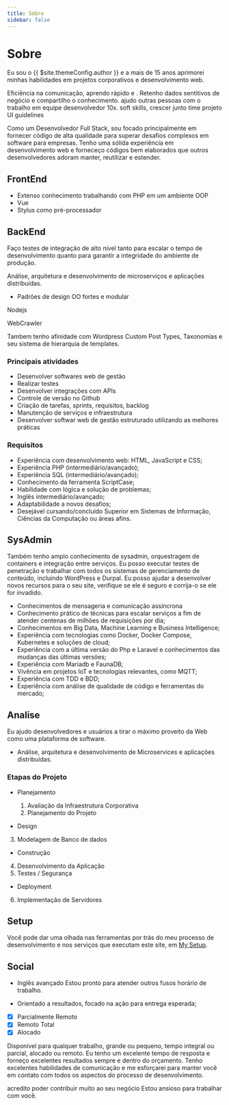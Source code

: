 ```yaml
---
title: Sobre
sidebar: false
---
```

# Sobre

Eu sou o {{ $site.themeConfig.author }} e a mais de 15 anos aprimorei minhas habilidades em projetos corporativos e desenvolvimento web.

Eficiência na comunicação, aprendo rápido e .
Retenho dados sentitivos de negócio e compartilho o conhecimento.
ajudo outras pessoas com o trabalho em equipe
desenvolvedor 10x.
soft skills, crescer junto time projeto
UI guidelines


Como um Desenvolvedor Full Stack, sou focado principalmente em fornecer código de alta qualidade para superar desafios complexos em software para empresas. Tenho uma sólida experiência em desenvolvimento web e forneceço códigos bem elaborados que outros desenvolvedores adoram manter, reutilizar e estender.

## FrontEnd

- Extenso conhecimento trabalhando com PHP em um ambiente OOP
 - Vue
 - Stylus como pré-processador

## BackEnd

Faço testes de integração de alto nivel tanto para escalar o tempo de desenvolvimento quanto para garantir a integridade do ambiente de produção.

Análise, arquitetura e desenvolvimento de microserviços e aplicações distribuídas.

- Padrões de design OO fortes e modular

Nodejs

WebCrawler

Tambem tenho afinidade com Wordpress Custom Post Types, Taxonomias e seu sistema de hierarquia de templates.

### Principais atividades
- Desenvolver softwares web de gestão
- Realizar testes
- Desenvolver integrações com APIs
- Controle de versão no Github
- Criação de tarefas, sprints, requisitos, backlog
- Manutenção de serviços e infraestrutura
- Desenvolver softwar web de gestão estruturado utilizando as melhores práticas

### Requisitos
- Experiência com desenvolvimento web: HTML, JavaScript e CSS;
- Experiência PHP (intermediário/avançado);
- Experiência SQL (intermediário/avançado);
- Conhecimento da ferramenta ScriptCase;
- Habilidade com lógica e solução de problemas;
- Inglês intermediário/avançado;
- Adaptabilidade a novos desafios;
- Desejável cursando/concluído Superior em Sistemas de Informação, Ciências da Computação ou áreas afins.


## SysAdmin

Também tenho amplo conhecimento de sysadmin, orquestragem de containers e integração entre serviços.
Eu posso executar testes de penetração e trabalhar com todos os sistemas de gerenciamento de conteúdo, incluindo WordPress e Durpal. Eu posso ajudar a desenvolver novos recursos para o seu site, verifique se ele é seguro e corrija-o se ele for invadido.

- Conhecimentos de mensageria e comunicação assíncrona
- Conhecimento prático de técnicas para escalar serviços a fim de atender centenas de milhões de requisições por dia;
- Conhecimentos em Big Data, Machine Learning e Business Intelligence;
- Experiência com tecnologias como Docker, Docker Compose, Kubernetes e soluções de cloud;
- Experiência com a última versão do Php e Laravel e conhecimentos das mudanças das últimas versões;
- Experiência com Mariadb e FaunaDB;
- Vivência em projetos IoT e tecnologias relevantes, como MQTT;
- Experiência com TDD e BDD;
- Experiência com análise de qualidade de código e ferramentas do mercado;

## Analise

Eu ajudo desenvolvedores e usuários a tirar o máximo proveito da Web como uma plataforma de software.

- Análise, arquitetura e desenvolvimento de Microservices e aplicações distribuídas.

### Etapas do Projeto

- Planejamento
	1. Avaliação da Infraestrutura Corporativa
	2. Planejamento do Projeto

- Design
3. 	Modelagem de Banco de dados

- Construção
4. Desenvolvimento da Aplicação
5. Testes / Segurança

- Deployment
6. Implementação de Servidores

## Setup

Você pode dar uma olhada nas ferramentas por trás do meu processo de desenvolvimento e nos serviços que executam este site, em [My Setup](#).

<Stack :item="{ domain: 'laravel.com' }" />
<Stack :item="{ domain: 'coreos.com' }" />

<BaseStack :items="[ 
    { domain: 'asdasdtg.netlify.com' }
]" />

## Social

- Inglês avançado
Estou pronto para atender outros fusos horário de trabalho.

- Orientado a resultados, focado na ação para entrega esperada;

- [x] Parcialmente Remoto
- [x] Remoto Total
- [x] Alocado

Disponível para qualquer trabalho, grande ou pequeno, tempo integral ou parcial, alocado ou remoto. Eu tenho um excelente tempo de resposta e forneço excelentes resultados sempre e dentro do orçamento. Tenho excelentes habilidades de comunicação e me esforçarei para manter você em contato com todos os aspectos do processo de desenvolvimento.



acredito poder contribuir muito ao seu negócio
Estou ansioso para trabalhar com você.
